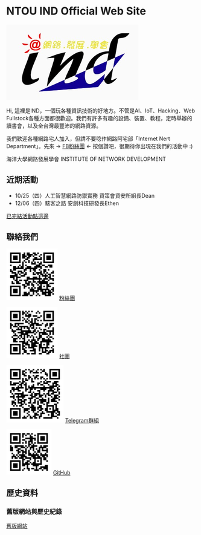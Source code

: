 # NTOU IND Official Web Site

![](img/INDmark1-2.jpg)

Hi, 這裡是IND，一個玩各種資訊技術的好地方。不管是AI、IoT、Hacking、Web Fullstock各種方面都很歡迎。我們有許多有趣的設備、裝置、教程，定時舉辦的讀書會，以及全台灣最豐沛的網路資源。

我們歡迎各種網路宅人加入，但請不要唸作網路阿宅部「Internet Nert Department」。先來 -> [FB粉絲團](https://www.facebook.com/ind.ntou/) <- 按個讚吧，很期待你出現在我們的活動中 :)

海洋大學網路發展學會 INSTITUTE OF NETWORK DEVELOPMENT

## 近期活動

* 10/25（四）人工智慧網路防禦實務 資策會資安所組長Dean
* 12/06（四）駭客之路 安創科技研發長Ethen 

[已完結活動點這邊](https://www.facebook.com/ind.ntou/events)

## 聯絡我們

![](img/qr_fbfan.png)
[粉絲團](https://www.facebook.com/ind.ntou/)

![](img/qr_fbgroup.png)
[社團](https://www.facebook.com/groups/ind.ntou/)

![](img/qr_telegram.png)
[Telegram群組](https://t.me/joinchat/A0isxRDS_IZnfSabF-shug)

![](img/qr_github.png)
[GitHub](https://github.com/ntouind)

## 歷史資料

### 舊版網站與歷史紀錄

[舊版網站](old)